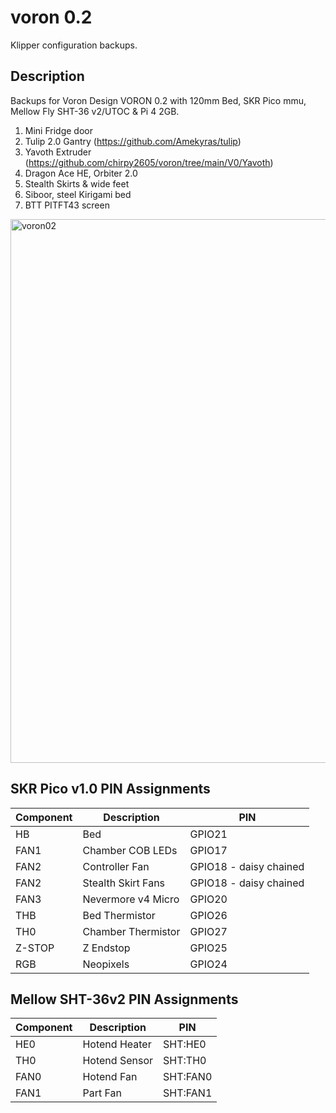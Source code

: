 # voron 0.2

Klipper configuration backups.

## Description

Backups for Voron Design VORON 0.2 with 120mm Bed, SKR Pico mmu, Mellow Fly SHT-36 v2/UTOC & Pi 4 2GB. 

1. Mini Fridge door
2. Tulip 2.0 Gantry (https://github.com/Amekyras/tulip)
4. Yavoth Extruder  (https://github.com/chirpy2605/voron/tree/main/V0/Yavoth)
5. Dragon Ace HE, Orbiter 2.0
6. Stealth Skirts & wide feet
7. Siboor, steel Kirigami bed
8. BTT PITFT43 screen

<img width="600" height="870" alt="voron02" src="https://github.com/user-attachments/assets/771a66b5-65c0-43b8-a071-cab2198ce950" />



## SKR Pico v1.0 PIN Assignments

|**Component**|**Description**|**PIN**
|-|-|-
|HB|Bed|GPIO21
|FAN1|Chamber COB LEDs|GPIO17
|FAN2|Controller Fan|GPIO18 - daisy chained
|FAN2|Stealth Skirt Fans|GPIO18 - daisy chained
|FAN3|Nevermore v4 Micro|GPIO20
|THB|Bed Thermistor|GPIO26
|TH0|Chamber Thermistor|GPIO27
|Z-STOP|Z Endstop|GPIO25
|RGB|Neopixels|GPIO24

## Mellow SHT-36v2 PIN Assignments
|**Component**|**Description**|**PIN**
|-|-|-
|HE0|Hotend Heater|SHT:HE0
|TH0|Hotend Sensor|SHT:TH0
|FAN0|Hotend Fan|SHT:FAN0
|FAN1|Part Fan|SHT:FAN1

